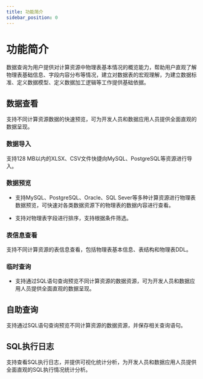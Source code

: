 ```yaml
---
title: 功能简介
sidebar_position: 0
---
```

# 功能简介
数据查询为用户提供对计算资源中物理表基本情况的概览能力，帮助用户直观了解物理表基础信息、字段内容分布等情况，建立对数据表的宏观理解，为建立数据标准、定义数据模型、定义数据加工逻辑等工作提供基础依据。

## 数据查看
支持不同计算资源数据的快速预览，可为开发人员和数据应用人员提供全面直观的数据呈现。


### 数据导入
支持128 MB以内的XLSX、CSV文件快捷向MySQL、PostgreSQL等资源进行导入。

### 数据预览
- 支持MySQL、PostgreSQL、Oracle、SQL Sever等多种计算资源进行物理表数据预览，可快速对各类数据资源下的物理表的数据内容进行查看。

- 支持对物理表字段进行排序，支持根据条件筛选。

### 表信息查看
支持不同计算资源的表信息查看，包括物理表基本信息、表结构和物理表DDL。

### 临时查询
- 支持通过SQL语句查询预览不同计算资源的数据资源，可为开发人员和数据应用人员提供全面直观的数据呈现。

## 自助查询
支持通过SQL语句查询预览不同计算资源的数据资源，并保存相关查询语句。

## SQL执行日志
支持查看SQL执行日志，并提供可视化统计分析，为开发人员和数据应用人员提供全面直观的SQL执行情况统计分析。